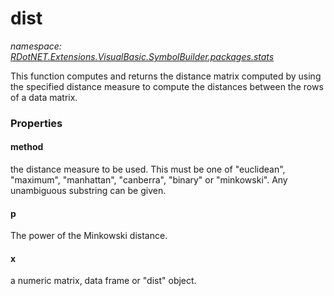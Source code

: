 ﻿# dist
_namespace: [RDotNET.Extensions.VisualBasic.SymbolBuilder.packages.stats](./index.md)_

This function computes and returns the distance matrix computed by using the specified distance measure to compute the distances between the rows of a data matrix.




### Properties

#### method
the distance measure to be used. This must be one of "euclidean", "maximum", "manhattan", "canberra", "binary" or "minkowski". Any unambiguous substring can be given.
#### p
The power of the Minkowski distance.
#### x
a numeric matrix, data frame or "dist" object.
